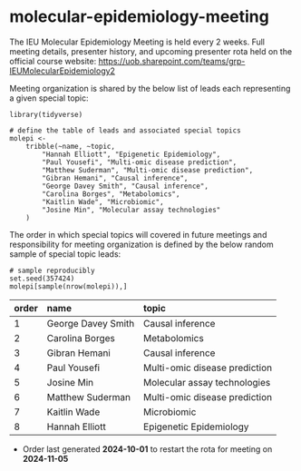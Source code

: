 # molecular-epidemiology-meeting

The IEU Molecular Epidemiology Meeting is held every 2 weeks. Full meeting details, presenter history, and upcoming presenter rota held on the official course website: https://uob.sharepoint.com/teams/grp-IEUMolecularEpidemiology2

Meeting organization is shared by the below list of leads each representing a given special topic:

```
library(tidyverse)

# define the table of leads and associated special topics
molepi <-
	tribble(~name, ~topic,
		"Hannah Elliott", "Epigenetic Epidemiology",
		"Paul Yousefi", "Multi-omic disease prediction",
        "Matthew Suderman", "Multi-omic disease prediction",
		"Gibran Hemani", "Causal inference",
		"George Davey Smith", "Causal inference",
		"Carolina Borges", "Metabolomics",
		"Kaitlin Wade", "Microbiomic",
        "Josine Min", "Molecular assay technologies"
	)
```

The order in which special topics will covered in future meetings and responsibility for meeting organization is defined by the below random sample of special topic leads:

```
# sample reproducibly
set.seed(357424)
molepi[sample(nrow(molepi)),]
```

|order|name|topic|
|:-|:-|:-|
|1|George Davey Smith | Causal inference             |
|2|Carolina Borges    | Metabolomics                 |
|3|Gibran Hemani      | Causal inference             |
|4|Paul Yousefi       | Multi-omic disease prediction|
|5|Josine Min         | Molecular assay technologies |
|6|Matthew Suderman   | Multi-omic disease prediction|
|7|Kaitlin Wade       | Microbiomic                  |
|8|Hannah Elliott     | Epigenetic Epidemiology      |

* Order last generated **2024-10-01** to restart the rota for meeting on **2024-11-05**
